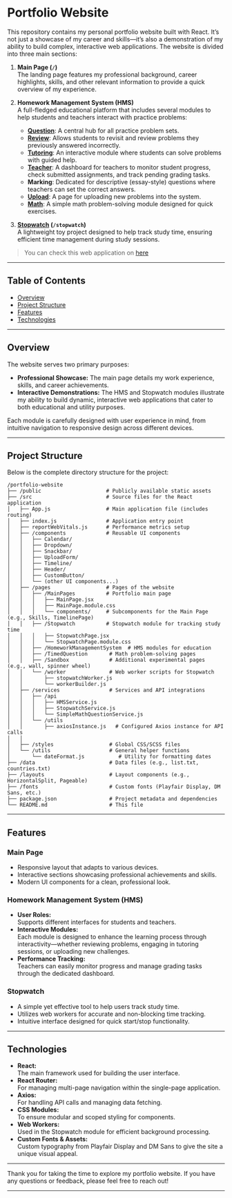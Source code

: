 # Portfolio Website

This repository contains my personal portfolio website built with React. It’s not just a showcase of my career and skills—it’s also a demonstration of my ability to build complex, interactive web applications. The website is divided into three main sections:

1. **Main Page (`/`)**  
   The landing page features my professional background, career highlights, skills, and other relevant information to provide a quick overview of my experience.

2. **Homework Management System (HMS)**  
   A full-fledged educational platform that includes several modules to help students and teachers interact with practice problems:

   - **[Question](https://91b.co.uk/questions)**: A central hub for all practice problem sets.
   - **[Review](https://91b.co.uk/review/wl39)**: Allows students to revisit and review problems they previously answered incorrectly.
   - **[Tutoring](https://91b.co.uk/tutoring/wl39)**: An interactive module where students can solve problems with guided help.
   - **[Teacher](https://91b.co.uk/teacher)**: A dashboard for teachers to monitor student progress, check submitted assignments, and track pending grading tasks.
   - **Marking**: Dedicated for descriptive (essay-style) questions where teachers can set the correct answers.
   - **[Upload](https://91b.co.uk/upload)**: A page for uploading new problems into the system.
   - **[Math](https://91b.co.uk/math)**: A simple math problem-solving module designed for quick exercises.

3. **[Stopwatch](https://91b.co.uk/stopwatch) (`/stopwatch`)**  
   A lightweight toy project designed to help track study time, ensuring efficient time management during study sessions.

> You can check this web application on [here](https://91b.co.uk)

---

## Table of Contents

- [Overview](#overview)
- [Project Structure](#project-structure)
- [Features](#features)
- [Technologies](#technologies)

---

## Overview

The website serves two primary purposes:

- **Professional Showcase:** The main page details my work experience, skills, and career achievements.
- **Interactive Demonstrations:** The HMS and Stopwatch modules illustrate my ability to build dynamic, interactive web applications that cater to both educational and utility purposes.

Each module is carefully designed with user experience in mind, from intuitive navigation to responsive design across different devices.

---

## Project Structure

Below is the complete directory structure for the project:

```
/portfolio-website
├── /public                     # Publicly available static assets
├── /src                        # Source files for the React application
│   ├── App.js                  # Main application file (includes routing)
│   ├── index.js                # Application entry point
│   ├── reportWebVitals.js      # Performance metrics setup
│   ├── /components             # Reusable UI components
│   │   ├── Calendar/
│   │   ├── Dropdown/
│   │   ├── Snackbar/
│   │   ├── UploadForm/
│   │   ├── Timeline/
│   │   ├── Header/
│   │   ├── CustomButton/
│   │   └── (other UI components...)
│   ├── /pages                  # Pages of the website
│   │   ├── /MainPages          # Portfolio main page
│   │   │   ├── MainPage.jsx
│   │   │   ├── MainPage.module.css
│   │   │   └── components/     # Subcomponents for the Main Page (e.g., Skills, TimelinePage)
│   │   ├── /Stopwatch          # Stopwatch module for tracking study time
│   │   │   ├── StopwatchPage.jsx
│   │   │   └── StopwatchPage.module.css
│   │   ├── /HomeworkManagementSystem  # HMS modules for education
│   │   ├── /TimedQuestion       # Math problem-solving pages
│   │   ├── /Sandbox             # Additional experimental pages (e.g., wall, spinner wheel)
│   │   └── /worker              # Web worker scripts for Stopwatch
│   │       ├── stopwatchWorker.js
│   │       └── workerBuilder.js
│   ├── /services                # Services and API integrations
│   │   ├── /api
│   │   │   ├── HMSService.js
│   │   │   ├── StopwatchService.js
│   │   │   └── SimpleMathQuestionService.js
│   │   └── /utils
│   │       ├── axiosInstance.js   # Configured Axios instance for API calls
│   │
│   ├── /styles                  # Global CSS/SCSS files
│   └── /utils                   # General helper functions
│       └── dateFormat.js           # Utility for formatting dates
├── /data                        # Data files (e.g., list.txt, countries.txt)
├── /layouts                     # Layout components (e.g., HorizontalSplit, Pageable)
├── /fonts                       # Custom fonts (Playfair Display, DM Sans, etc.)
├── package.json                 # Project metadata and dependencies
└── README.md                    # This file
```

---

## Features

### Main Page

- Responsive layout that adapts to various devices.
- Interactive sections showcasing professional achievements and skills.
- Modern UI components for a clean, professional look.

### Homework Management System (HMS)

- **User Roles:**  
  Supports different interfaces for students and teachers.
- **Interactive Modules:**  
  Each module is designed to enhance the learning process through interactivity—whether reviewing problems, engaging in tutoring sessions, or uploading new challenges.
- **Performance Tracking:**  
  Teachers can easily monitor progress and manage grading tasks through the dedicated dashboard.

### Stopwatch

- A simple yet effective tool to help users track study time.
- Utilizes web workers for accurate and non-blocking time tracking.
- Intuitive interface designed for quick start/stop functionality.

---

## Technologies

- **React:**  
  The main framework used for building the user interface.
- **React Router:**  
  For managing multi-page navigation within the single-page application.
- **Axios:**  
  For handling API calls and managing data fetching.
- **CSS Modules:**  
  To ensure modular and scoped styling for components.
- **Web Workers:**  
  Used in the Stopwatch module for efficient background processing.
- **Custom Fonts & Assets:**  
  Custom typography from Playfair Display and DM Sans to give the site a unique visual appeal.

---

Thank you for taking the time to explore my portfolio website. If you have any questions or feedback, please feel free to reach out!

---
